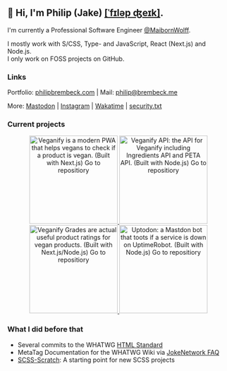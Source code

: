 ## 👋   Hi, I'm Philip (Jake) [[ˈfɪləp ʤeɪk]](https://philipbrembeck.com). 

I'm currently a Professional Software Engineer [@MaibornWolff](https://github.com/maibornwolff). 

I mostly work with S/CSS, Type- and JavaScript, React (Next.js) and Node.js.<br />
I only work on FOSS projects on GitHub.

### Links

Portfolio: [philipbrembeck.com](https://philipbrembeck.com) | Mail: <philip@brembeck.me>

More: [Mastodon](https://fosstodon.org/@philipbrembeck) | [Instagram](https://instagram.com/jakesbier) | [Wakatime](https://wakatime.com/@philipbrembeck) | [security.txt](https://cldsi.de/.well-known/security.txt)

### Current projects
<div align="center">
<a href="https://github.com/frontendnetwork/veganify">
  <picture>
      <source srcset="https://github.com/philipbrembeck/philipbrembeck/assets/4144601/2c4b7ab1-fe7d-45fc-8320-0ea29fc6a0e6" media="(prefers-color-scheme: dark)">
      <img src="https://github.com/philipbrembeck/philipbrembeck/assets/4144601/c4a5f856-3a5f-42e2-9c72-3faeaaf87073" width="200" alt="Veganify is a modern PWA that helps vegans to check if a product is vegan. (Built with Next.js) Go to repositiory">
  </picture>
</a>

<a href="https://github.com/frontendnetwork/veganify-API">
  <picture>
      <source srcset="https://github.com/philipbrembeck/philipbrembeck/assets/4144601/00a41bb0-6f27-4410-a9f2-be0cb13244d1" media="(prefers-color-scheme: dark)">
      <img src="https://github.com/philipbrembeck/philipbrembeck/assets/4144601/3202f306-5c70-4cae-b895-3fd5258ec941" width="200" alt="Veganify API: the API for Veganify including Ingredients API and PETA API. (Built with Node.js) Go to repositiory">
  </picture>
</a>

<a href="https://github.com/frontendnetwork/veganify-grades">
  <picture>
      <source srcset="https://github.com/philipbrembeck/philipbrembeck/assets/4144601/f96dd4d1-1924-42eb-a004-7e006fecd67d" media="(prefers-color-scheme: dark)">
      <img src="https://github.com/philipbrembeck/philipbrembeck/assets/4144601/ed5942e7-cbae-4240-900c-9f6e3710d71d" width="200" alt="Veganify Grades are actual useful product ratings for vegan products. (Built with Next.js/Node.js) Go to repositiory">
  </picture>
</a>

<a href="https://github.com/frontendnetwork/uptodon">
  <picture>
      <source srcset="https://user-images.githubusercontent.com/4144601/221288330-61d5cc0d-de32-4d04-89d7-7debbc497f9e.svg" media="(prefers-color-scheme: dark)">
      <img src="https://user-images.githubusercontent.com/4144601/221288338-d16e68e5-5a91-4e01-a953-f5d764bf4c30.svg" width="200" alt="Uptodon: a Mastdon bot that toots if a service is down on UptimeRobot. (Built with Node.js) Go to repositiory">
  </picture>
</a>
</div>

### What I did before that
* Several commits to the WHATWG [HTML Standard](https://github.com/whatwg/html)
* MetaTag Documentation for the WHATWG Wiki via [JokeNetwork FAQ](https://github.com/frontendnetwork/faq)
* [SCSS-Scratch](https://github.com/frontendnetwork/SCSS-Scratch): A starting point for new SCSS projects
